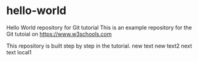 # hello-world
Hello World repository for Git tutorial
This is an example repository for the Git tutoial on https://www.w3schools.com

This repository is built step by step in the tutorial.
new text
new text2
next text local1
